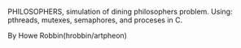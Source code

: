 PHILOSOPHERS, simulation of dining philosophers problem.
Using: pthreads, mutexes, semaphores, and proceses in C.


By Howe Robbin(hrobbin/artpheon)
